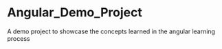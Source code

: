 # Angular_Demo_Project
A demo project to showcase the concepts learned in the angular learning process
